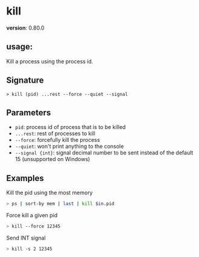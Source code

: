 # kill

**version**: 0.80.0

## **usage**:

Kill a process using the process id.

## Signature

`> kill (pid) ...rest --force --quiet --signal`

## Parameters

- `pid`: process id of process that is to be killed
- `...rest`: rest of processes to kill
- `--force`: forcefully kill the process
- `--quiet`: won't print anything to the console
- `--signal {int}`: signal decimal number to be sent instead of the default 15 (unsupported on Windows)

## Examples

Kill the pid using the most memory

```bash
> ps | sort-by mem | last | kill $in.pid
```

Force kill a given pid

```bash
> kill --force 12345
```

Send INT signal

```bash
> kill -s 2 12345
```
